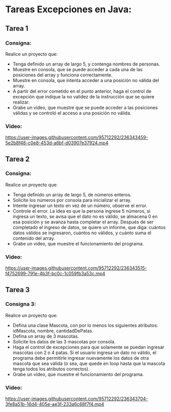 # Tareas Excepciones en Java:

## Tarea 1
### Consigna:
Realice un proyecto que:<br>
 - Tenga definido un array de largo 5, y contenga nombres de personas.
 - Muestre en consola, que se puede acceder a cada una de las posiciones del
array y funciona correctamente.
 - Muestre en consola, que intenta acceder a una posición no válida del array.
 - A partir del error cometido en el punto anterior, haga el control de excepción
que indique la no validez de la instrucción que se quiere realizar.
 - Grabe un video, que muestre que se puede acceder a las posiciones válidas y
se controló el acceso a una posición no válida.

### Video:

https://user-images.githubusercontent.com/95712292/236343459-5e2b8f48-c0e8-453d-a6bf-d03907e37924.mp4

## Tarea 2
### Consigna:
Realice un proyecto que:
 - Tenga definido un array de largo 5, de números enteros.
 - Solicite los números por consola para inicializar el array.
 - Intente ingresar un texto en vez de un número, observe el error.
 - Controle el error. La idea es que la persona ingrese 5 números, si ingresa un
texto, se avisa que el dato no es válido, se almacena 0 en esa posición y se
avanza hasta completar el array. Después de ser completado el ingreso de
datos, se quiere un informe, que diga: cuántos datos válidos se ingresaron,
cuántos no válidos, y cuánto suma el contenido del array.
 - Grabe un video, que muestre el funcionamiento del programa.

### Video:

https://user-images.githubusercontent.com/95712292/236343515-f4752699-791e-4b3f-bc0c-1c059fb3a53c.mp4

## Tarea 3
### Consigna 3:
Realice un proyecto que:
 - Defina una clase Mascota, con por lo menos los siguientes atributos:
idMascota, nombre, cantidadDePatas.
 - Defina un array de 3 mascotas.
 - Solicite los datos de las 3 mascotas por consola.
 - Haga el control de excepciones para que solamente se puedan ingresar
mascotas con 2 o 4 patas. Si el usuario ingresa un dato no válido, el programa
debe permitirle ingresar nuevamente los datos de otra mascota que sea válida
(o sea, que quede en loop hasta que la mascota tenga todos los atributos
correctos).
 - Grabe un video, que muestre el funcionamiento del programa.
### Video:

https://user-images.githubusercontent.com/95712292/236343704-3fe8a51b-16d4-405e-ae3f-233a6c68f7f4.mp4
